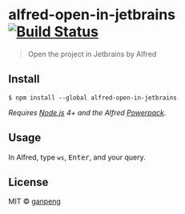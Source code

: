 # alfred-open-in-jetbrains [![Build Status](https://travis-ci.org/gp0119/alfred-open-in-jetbrains.svg?branch=master)](https://travis-ci.org/gp0119/alfred-open-in-jetbrains)

> Open the project in Jetbrains by Alfred


## Install

```
$ npm install --global alfred-open-in-jetbrains
```

*Requires [Node.js](https://nodejs.org) 4+ and the Alfred [Powerpack](https://www.alfredapp.com/powerpack/).*


## Usage

In Alfred, type `ws`, <kbd>Enter</kbd>, and your query.


## License

MIT © [ganpeng](https://github.com/gp0119/alfred-open-in-jetbrains)
